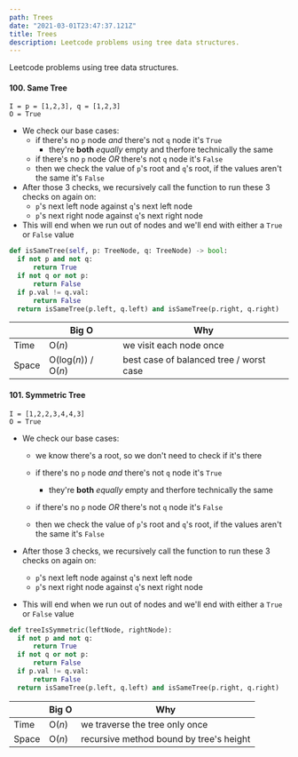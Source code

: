 ```yaml
---
path: Trees
date: "2021-03-01T23:47:37.121Z"
title: Trees
description: Leetcode problems using tree data structures.
---
```


Leetcode problems using tree data structures.

#### 100. Same Tree

`I = p = [1,2,3], q = [1,2,3]`<br/>
`O = True`<br/>

- We check our base cases:
  - if there's no `p` node _*and*_ there's not `q` node it's `True`
    - they're **both** _equally_ empty and therfore technically the same
  - if there's no `p` node _*OR*_ there's not `q` node it's `False`
  - then we check the value of `p`'s root and `q`'s root, if the values aren't the same it's `False`
- After those 3 checks, we recursively call the function to run these 3 checks on again on:
  - `p`'s next left node against `q`'s next left node
  - `p`'s next right node against `q`'s next right node
- This will end when we run out of nodes and we'll end with either a `True` or `False` value

```python
def isSameTree(self, p: TreeNode, q: TreeNode) -> bool:
  if not p and not q:
      return True
  if not q or not p:
      return False
  if p.val != q.val:
      return False
  return isSameTree(p.left, q.left) and isSameTree(p.right, q.right)
```

|       | Big O                              | Why                                     |
| ----- | ---------------------------------- | --------------------------------------- |
| Time  | O(<em>n</em>)                      | we visit each node once                 |
| Space | O(log(<em>n</em>)) / O(<em>n</em>) | best case of balanced tree / worst case |

#### 101. Symmetric Tree

`I = [1,2,2,3,4,4,3]`<br/>
`O = True`<br/>

- We check our base cases:

  - we know there's a root, so we don't need to check if it's there

  - if there's no `p` node _*and*_ there's not `q` node it's `True`
    - they're **both** _equally_ empty and therfore technically the same
  - if there's no `p` node _*OR*_ there's not `q` node it's `False`
  - then we check the value of `p`'s root and `q`'s root, if the values aren't the same it's `False`

- After those 3 checks, we recursively call the function to run these 3 checks on again on:
  - `p`'s next left node against `q`'s next left node
  - `p`'s next right node against `q`'s next right node
- This will end when we run out of nodes and we'll end with either a `True` or `False` value

```python
def treeIsSymmetric(leftNode, rightNode):
  if not p and not q:
      return True
  if not q or not p:
      return False
  if p.val != q.val:
      return False
  return isSameTree(p.left, q.left) and isSameTree(p.right, q.right)
```

|       | Big O         | Why                                     |
| ----- | ------------- | --------------------------------------- |
| Time  | O(<em>n</em>) | we traverse the tree only once          |
| Space | O(<em>n</em>) | recursive method bound by tree's height |
